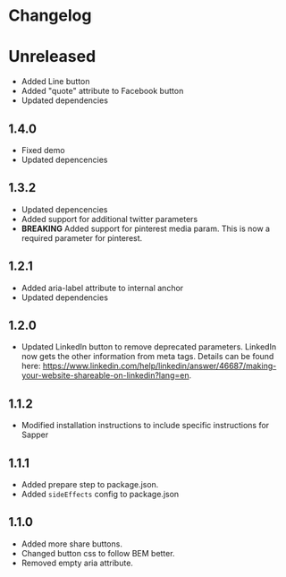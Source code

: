 # Changelog

# Unreleased

* Added Line button
* Added "quote" attribute to Facebook button
* Updated dependencies

## 1.4.0

* Fixed demo
* Updated depencencies

## 1.3.2

* Updated depencencies
* Added support for additional twitter parameters
* **BREAKING** Added support for pinterest media param.  This is now a required parameter for pinterest.

## 1.2.1

* Added aria-label attribute to internal anchor
* Updated dependencies

## 1.2.0

* Updated LinkedIn button to remove deprecated parameters.  LinkedIn now gets the other information from meta tags.  Details can be found here: https://www.linkedin.com/help/linkedin/answer/46687/making-your-website-shareable-on-linkedin?lang=en.

## 1.1.2

* Modified installation instructions to include specific instructions for Sapper

## 1.1.1

* Added prepare step to package.json.
* Added `sideEffects` config to package.json

## 1.1.0

* Added more share buttons.
* Changed button css to follow BEM better.
* Removed empty aria attribute.
